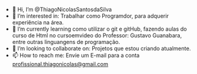 - 👋 Hi, I’m @ThiagoNicolasSantosdaSilva
- 👀 I’m interested in: Trabalhar como Programdor, para adquerir experiência na área.
- 🌱 I’m currently learning como utilizar o git e gitHub, fazendo aulas do curso de Html no cursoemvideo do Professor: Gustavo Guanabara, entre outras linguangens de programação.
- 💞️ I’m looking to collaborate on: Projetos que estou criando atualmente.
- 📫 How to reach me: Envie um E-mail para a conta profissional.thiagonicolas@gmail.com

<!---
ThiagoNicolasSantosdaSilva/ThiagoNicolasSantosdaSilva is a ✨ special ✨ repository because its `README.md` (this file) appears on your GitHub profile.
You can click the Preview link to take a look at your changes.
--->
